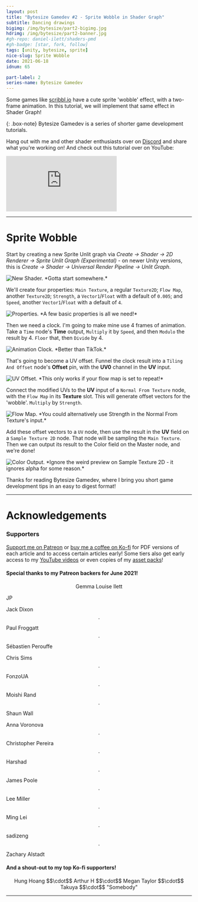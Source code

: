 ```yaml
---
layout: post
title: "Bytesize Gamedev #2 - Sprite Wobble in Shader Graph"
subtitle: Dancing drawings
bigimg: /img/bytesize/part2-bigimg.jpg
hdrimg: /img/bytesize/part2-banner.jpg
#gh-repo: daniel-ilett/shaders-pmd
#gh-badge: [star, fork, follow]
tags: [unity, bytesize, sprite]
nice-slug: Sprite Wobble
date: 2021-06-18
idnum: 65

part-label: 2
series-name: Bytesize Gamedev
---
```


Some games like [scribbl.io](https://skribbl.io/) have a cute sprite 'wobble' effect, with a two-frame animation. In this tutorial, we will implement that same effect in Shader Graph!

{: .box-note}
Bytesize Gamedev is a series of shorter game development tutorials.

Hang out with me and other shader enthusiasts over on [Discord]((https://discord.gg/tPQEUwPpb3)) and share what you're working on! And check out this tutorial over on YouTube:

<div class="video-embed">
<iframe src="https://www.youtube.com/embed/xDCRah7BbIo" frameborder="0" allow="accelerometer; autoplay; encrypted-media; gyroscope; picture-in-picture" allowfullscreen class="center-image lazyload"></iframe>
</div>

<script async src="https://pagead2.googlesyndication.com/pagead/js/adsbygoogle.js"></script>
<ins class="adsbygoogle"
     style="display:block; text-align:center;"
     data-ad-layout="in-article"
     data-ad-format="fluid"
     data-ad-client="ca-pub-5101496396569275"
     data-ad-slot="3740606711"></ins>
<script>
     (adsbygoogle = window.adsbygoogle || []).push({});
</script>

<hr/>

# Sprite Wobble

Start by creating a new Sprite Unlit graph via *Create -> Shader -> 2D Renderer -> Sprite Unlit Graph (Experimental)* - on newer Unity versions, this is *Create -> Shader -> Universal Render Pipeline -> Unlit Graph*.

<img data-src="/img/bytesize/part2-new-shader.jpg" class="center-image lazyload" alt="New Shader." title="Gotta start somewhere.">
*Gotta start somewhere.*

We'll create four properties: `Main Texture`, a regular `Texture2D`; `Flow Map`, another `Texture2D`; `Strength`, a `Vector1`/`Float` with a default of `0.005`; and `Speed`, another `Vector1`/`Float` with a default of `4`.

<img data-src="/img/bytesize/part2-properties.jpg" class="center-image lazyload" alt="Properties." title="A few basic properties is all we need!">
*A few basic properties is all we need!*

Then we need a clock. I'm going to make mine use 4 frames of animation. Take a `Time` node's **Time** output, `Multiply` it by `Speed`, and then `Modulo` the result by 4. `Floor` that, then `Divide` by 4.

<img data-src="/img/bytesize/part2-clock.jpg" class="center-image lazyload" alt="Animation Clock." title="Better than TikTok.">
*Better than TikTok.*

That's going to become a UV offset. Funnel the clock result into a `Tiling And Offset` node's **Offset** pin, with the **UV0** channel in the **UV** input.

<img data-src="/img/bytesize/part2-uv-offset.jpg" class="center-image lazyload" alt="UV Offset." title="This only works if your flow map is set to repeat!">
*This only works if your flow map is set to repeat!*

Connect the modified UVs to the **UV** input of a `Normal From Texture` node, with the `Flow Map` in its **Texture** slot. This will generate offset vectors for the 'wobble'. `Multiply` by `Strength`.

<img data-src="/img/bytesize/part2-flow-map.jpg" class="center-image lazyload" alt="Flow Map." title="You could alternatively use Strength in the Normal From Texture's input.">
*You could alternatively use Strength in the Normal From Texture's input.*

Add these offset vectors to a `UV` node, then use the result in the **UV** field on a `Sample Texture 2D` node. That node will be sampling the `Main Texture`. Then we can output its result to the Color field on the Master node, and we're done!

<img data-src="/img/bytesize/part2-color-output.jpg" class="center-image lazyload" alt="Color Output." title="Ignore the weird preview on Sample Texture 2D - it ignores alpha for some reason.">
*Ignore the weird preview on Sample Texture 2D - it ignores alpha for some reason.*

Thanks for reading Bytesize Gamedev, where I bring you short game development tips in an easy to digest format!

<hr/>

# Acknowledgements

### Supporters

[Support me on Patreon](https://www.patreon.com/danielilett) or [buy me a coffee on Ko-fi](https://ko-fi.com/danielilett) for PDF versions of each article and to access certain articles early! Some tiers also get early access to my [YouTube videos](https://www.youtube.com/channel/UClgoE54W_4rX7jzZGiCmrXw) or even copies of my [asset packs](https://itch.io/c/798909/my-asset-packs)!

#### Special thanks to my Patreon backers for June 2021!

<p style="text-align: center;">
Gemma Louise Ilett<br/>

JP<br/>

Jack Dixon $$\cdot$$ Paul Froggatt $$\cdot$$ Sébastien Perouffe<br/>

Chris Sims $$\cdot$$ FonzoUA $$\cdot$$ Moishi Rand $$\cdot$$ Shaun Wall<br/>

Anna Voronova $$\cdot$$ Christopher Pereira $$\cdot$$ Harshad $$\cdot$$ James Poole $$\cdot$$ Lee Miller $$\cdot$$ Ming Lei $$\cdot$$ sadizeng $$\cdot$$ Zachary Alstadt
</p>

#### And a shout-out to my top Ko-fi supporters!

<p style="text-align: center;">
Hung Hoang $$\cdot$$ Arthur H $$\cdot$$ Megan Taylor $$\cdot$$ Takuya $$\cdot$$ "Somebody"
</p>

<hr/>

